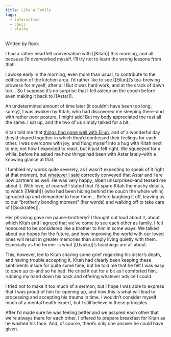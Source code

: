 ```yaml
---
title: Like a Family
tags:
  - interaction
  - chuji
  - slashy
---
```

<p class="rook">Written by Rook</p>

I had a rather heartfelt conversation with [[Kitah]] this morning, and all because I’d overworked myself. I’ll try not to learn the wrong lessons from that!

  

I awoke early in the morning, even more than usual, to contribute to the edification of the kitchen area. I’d rather like to see [[Eilun]]’s tea-brewing prowess for myself, after all! But it was hard work, and at the crack of dawn too… So I suppose it’s no surprise that I fell asleep on the couch before even making it back to [[Astar]].

  

An undetermined amount of time later (it couldn’t have been too long, surely), I was awoken by Kitah, who had discovered me sleeping there–and with rather poor posture, I might add! But my body appreciated the rest all the same. I sat up, and the two of us simply talked for a bit.

  

Kitah told me that [things had gone well with Eilun](Story/Fate-Episodes/S12-13/Feelings-Lit-by-the-Stars), and of a wonderful day they’d shared together in which they’d confessed their feelings for each other. I was overcome with joy, and flung myself into a hug with Kitah next to me; not how I expected to react, but it just felt right. We squeezed for a while, before he asked me how things had been with Astar lately–with a knowing glance at that.

  

I fumbled my words quite severely, as I wasn’t expecting to speak of it right at that moment, but [whatever I said](Story/Fate-Episodes/S12-13/Affections-Warmed-by-the-Sun) correctly conveyed that Astar and I are now partners as well. He was very happy, albeit unsurprised–and teased me about it. With love, of course! I stated that I’d spare Kitah the mushy details, to which [[Mirah]] (who had been hiding behind the couch the whole while) sprouted up and demanded to hear them… Before laughing it off, leaving us to our “brotherly bonding moment” (her words) and walking off to take care of [[Sockrates]].

  

Her phrasing gave me pause–brotherly? I thought out loud about it, about which Kitah and I agreed that we’ve come to see each other as family. I felt honoured to be considered like a brother to him in some ways. We talked about our hopes for the future, and how improving the world with our loved ones will result in greater memories than simply living quietly with them. Especially as the former is what [[Uvuko]]’s teachings are all about.

  

This, however, led to Kitah sharing some grief regarding his sister’s death, and having trouble accepting it. Kitah had clearly been keeping these sentiments inside for quite some time, but he told me that he felt I was easy to open up to–and so he had. He cried it out for a bit as I comforted him, rubbing my hand down his back and offering whatever advice I could. 

  

I tried not to make it too much of a sermon, but I hope I was able to express that I was proud of him for opening up, and how this is what will lead to processing and accepting his trauma in time. I wouldn’t consider myself much of a mental health expert, but I still believe in these principles.

  

After I’d made sure he was feeling better and we assured each other that we’re always there for each other, I offered to prepare breakfast for Kitah as he washed his face. And, of course, there’s only one answer he could have given.